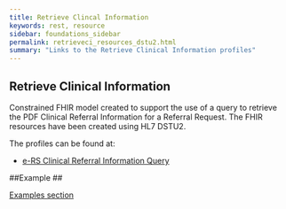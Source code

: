 ```yaml
---
title: Retrieve Clincal Information
keywords: rest, resource
sidebar: foundations_sidebar
permalink: retrieveci_resources_dstu2.html
summary: "Links to the Retrieve Clinical Information profiles"
---
```


## Retrieve Clinical Information ##

Constrained FHIR model created to support the use of a  query to retrieve the PDF Clinical Referral Information 
for a Referral Request.
The FHIR resources have been created using HL7 DSTU2.

The profiles can be found at:

- [e-RS Clinical Referral Information Query](https://data.developer.nhs.uk/specifications/eRS-draftd/Profile.ClinicalReferralInformationQuery/Profile.ClinicalReferralInformationQuery.html)


##Example ##

[Examples section](https://data.developer.nhs.uk/specifications/eRS-draftd/Chapter.5.Examples/examples.html)